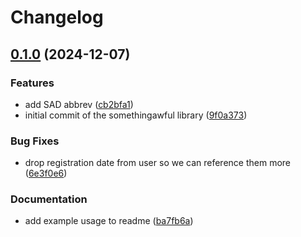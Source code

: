 # Changelog

## [0.1.0](https://github.com/imnotjames/pyawful/compare/v0.0.1...v0.1.0) (2024-12-07)


### Features

* add SAD abbrev ([cb2bfa1](https://github.com/imnotjames/pyawful/commit/cb2bfa1741e944db2e19e1479e1f1b8e98316abf))
* initial commit of the somethingawful library ([9f0a373](https://github.com/imnotjames/pyawful/commit/9f0a3736874ef18062c64f1abee08a40027a6b65))


### Bug Fixes

* drop registration date from user so we can reference them more ([6e3f0e6](https://github.com/imnotjames/pyawful/commit/6e3f0e6095876b8e8eeb20cfc924345c9028efbe))


### Documentation

* add example usage to readme ([ba7fb6a](https://github.com/imnotjames/pyawful/commit/ba7fb6ad7df08f32776312c2d132cbbb1972dc43))
